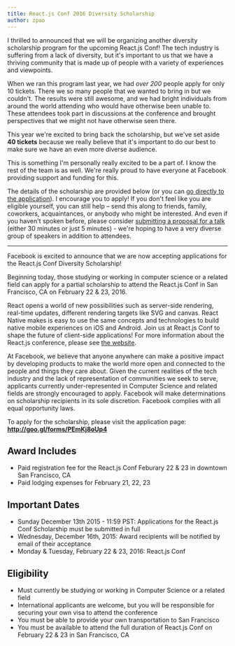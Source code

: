 ```yaml
---
title: React.js Conf 2016 Diversity Scholarship
author: zpao
---
```


I thrilled to announced that we will be organizing another diversity scholarship program for the upcoming React.js Conf! The tech industry is suffering from a lack of diversity, but it's important to us that we have a thriving community that is made up of people with a variety of experiences and viewpoints.

When we ran this program last year, we had *over 200* people apply for only 10 tickets. There we so many people that we wanted to bring in but we couldn't. The results were still awesome, and we had bright individuals from around the world attending who would have otherwise been unable to. These attendees took part in discussions at the conference and brought perspectives that we might not have otherwise seen there.

This year we're excited to bring back the scholarship, but we've set aside **40 tickets** because we really believe that it's important to do our best to make sure we have an even more diverse audience.

This is something I'm personally really excited to be a part of. I know the rest of the team is as well. We're really proud to have everyone at Facebook providing support and funding for this.

The details of the scholarship are provided below (or you can [go directly to the application](http://goo.gl/forms/PEmKj8oUp4)). I encourage you to apply! If you don't feel like you are eligible yourself, you can still help – send this along to friends, family, coworkers, acquaintances, or anybody who might be interested. And even if you haven't spoken before, please consider [submitting a proposal for a talk](http://conf.reactjs.com/) (either 30 minutes or just 5 minutes) - we're hoping to have a very diverse group of speakers in addition to attendees.


- - -

Facebook is excited to announce that we are now accepting applications for the React.js Conf Diversity Scholarship!

Beginning today, those studying or working in computer science or a related field can apply for a partial scholarship to attend the React.js Conf in San Francisco, CA on February 22 & 23, 2016.

React opens a world of new possibilities such as server-side rendering, real-time updates, different rendering targets like SVG and canvas. React Native makes is easy to use the same concepts and technologies to build native mobile experiences on iOS and Android. Join us at React.js Conf to shape the future of client-side applications! For more information about the React.js conference, please see [the website](http://conf.reactjs.com/).

At Facebook, we believe that anyone anywhere can make a positive impact by developing products to make the world more open and connected to the people and things they care about. Given the current realities of the tech industry and the lack of representation of communities we seek to serve, applicants currently under-represented in Computer Science and related fields are strongly encouraged to apply. Facebook will make determinations on scholarship recipients in its sole discretion. Facebook complies with all equal opportunity laws.

To apply for the scholarship, please visit the application page: **<http://goo.gl/forms/PEmKj8oUp4>**

## Award Includes

* Paid registration fee for the React.js Conf Feburary 22 & 23 in downtown San Francisco, CA
* Paid lodging expenses for February 21, 22, 23

## Important Dates

* Sunday December 13th 2015 - 11:59 PST: Applications for the React.js Conf Scholarship must be submitted in full
* Wednesday, December 16th, 2015: Award recipients will be notified by email of their acceptance
* Monday & Tuesday, February 22 & 23, 2016: React.js Conf

## Eligibility

* Must currently be studying or working in Computer Science or a related field
* International applicants are welcome, but you will be responsible for securing your own visa to attend the conference
* You must be able to provide your own transportation to San Francisco
* You must be available to attend the full duration of React.js Conf on February 22 & 23 in San Francisco, CA
